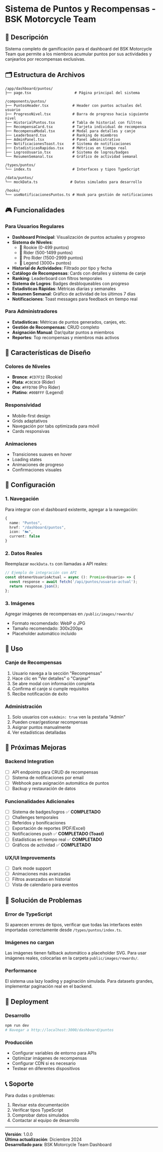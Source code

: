 # Sistema de Puntos y Recompensas - BSK Motorcycle Team

## 📖 Descripción

Sistema completo de gamificación para el dashboard del BSK Motorcycle Team que permite a los miembros acumular puntos por sus actividades y canjearlos por recompensas exclusivas.

## 🗂️ Estructura de Archivos

```
/app/dashboard/puntos/
├── page.tsx                    # Página principal del sistema

/components/puntos/
├── PuntosHeader.tsx           # Header con puntos actuales del usuario
├── ProgresoNivel.tsx          # Barra de progreso hacia siguiente nivel
├── HistorialPuntos.tsx        # Tabla de historial con filtros
├── RecompensaCard.tsx         # Tarjeta individual de recompensa
├── RecompensaModal.tsx        # Modal para detalles y canje
├── Leaderboard.tsx            # Ranking de miembros
├── AdminPanel.tsx             # Panel administrativo
├── NotificacionesToast.tsx    # Sistema de notificaciones
├── EstadisticasRapidas.tsx    # Métricas en tiempo real
├── LogrosUsuario.tsx          # Sistema de logros/badges
└── ResumenSemanal.tsx         # Gráfico de actividad semanal

/types/puntos/
└── index.ts                   # Interfaces y tipos TypeScript

/data/puntos/
└── mockData.ts               # Datos simulados para desarrollo

/hooks/
└── useNotificacionesPuntos.ts # Hook para gestión de notificaciones
```

## 🎮 Funcionalidades

### Para Usuarios Regulares

- **Dashboard Principal**: Visualización de puntos actuales y progreso
- **Sistema de Niveles**: 
  - 🥉 Rookie (0-499 puntos)
  - 🥈 Rider (500-1499 puntos) 
  - 🥇 Pro Rider (1500-2999 puntos)
  - 👑 Legend (3000+ puntos)
- **Historial de Actividades**: Filtrado por tipo y fecha
- **Catálogo de Recompensas**: Cards con detalles y sistema de canje
- **Ranking**: Leaderboard con filtros temporales
- **Sistema de Logros**: Badges desbloqueables con progreso
- **Estadísticas Rápidas**: Métricas diarias y semanales
- **Resumen Semanal**: Gráfico de actividad de los últimos 7 días
- **Notificaciones**: Toast messages para feedback en tiempo real

### Para Administradores

- **Estadísticas**: Métricas de puntos generados, canjes, etc.
- **Gestión de Recompensas**: CRUD completo
- **Asignación Manual**: Dar/quitar puntos a miembros
- **Reportes**: Top recompensas y miembros más activos

## 🎨 Características de Diseño

### Colores de Niveles
- **Bronce**: `#CD7F32` (Rookie)
- **Plata**: `#C0C0C0` (Rider)
- **Oro**: `#FFD700` (Pro Rider)
- **Platino**: `#00BFFF` (Legend)

### Responsividad
- Mobile-first design
- Grids adaptativos
- Navegación por tabs optimizada para móvil
- Cards responsivas

### Animaciones
- Transiciones suaves en hover
- Loading states
- Animaciones de progreso
- Confirmaciones visuales

## 🔧 Configuración

### 1. Navegación
Para integrar con el dashboard existente, agregar a la navegación:

```typescript
{
  name: "Puntos",
  href: "/dashboard/puntos",
  icon: "🏍️",
  current: false
}
```

### 2. Datos Reales
Reemplazar `mockData.ts` con llamadas a API reales:

```typescript
// Ejemplo de integración con API
const obtenerUsuarioActual = async (): Promise<Usuario> => {
  const response = await fetch('/api/puntos/usuario-actual');
  return response.json();
};
```

### 3. Imágenes
Agregar imágenes de recompensas en `/public/images/rewards/`
- Formato recomendado: WebP o JPG
- Tamaño recomendado: 300x200px
- Placeholder automático incluido

## 📱 Uso

### Canje de Recompensas
1. Usuario navega a la sección "Recompensas"
2. Hace clic en "Ver detalles" o "Canjear" 
3. Se abre modal con información completa
4. Confirma el canje si cumple requisitos
5. Recibe notificación de éxito

### Administración
1. Solo usuarios con `esAdmin: true` ven la pestaña "Admin"
2. Pueden crear/gestionar recompensas
3. Asignar puntos manualmente
4. Ver estadísticas detalladas

## 🎯 Próximas Mejoras

### Backend Integration
- [ ] API endpoints para CRUD de recompensas
- [ ] Sistema de notificaciones por email
- [ ] Webhook para asignación automática de puntos
- [ ] Backup y restauración de datos

### Funcionalidades Adicionales
- [ ] Sistema de badges/logros ✅ **COMPLETADO**
- [ ] Challenges temporales
- [ ] Referidos y bonificaciones
- [ ] Exportación de reportes (PDF/Excel)
- [ ] Notificaciones push ✅ **COMPLETADO (Toast)**
- [ ] Estadísticas en tiempo real ✅ **COMPLETADO**
- [ ] Gráficos de actividad ✅ **COMPLETADO**

### UX/UI Improvements
- [ ] Dark mode support
- [ ] Animaciones más avanzadas
- [ ] Filtros avanzados en historial
- [ ] Vista de calendario para eventos

## 🐛 Solución de Problemas

### Error de TypeScript
Si aparecen errores de tipos, verificar que todas las interfaces estén importadas correctamente desde `/types/puntos/index.ts`.

### Imágenes no cargan
Las imágenes tienen fallback automático a placeholder SVG. Para usar imágenes reales, colocarlas en la carpeta `public/images/rewards/`.

### Performance
El sistema usa lazy loading y paginación simulada. Para datasets grandes, implementar paginación real en el backend.

## 🚀 Deployment

### Desarrollo
```bash
npm run dev
# Navegar a http://localhost:3000/dashboard/puntos
```

### Producción
- Configurar variables de entorno para APIs
- Optimizar imágenes de recompensas
- Configurar CDN si es necesario
- Testear en diferentes dispositivos

## 📞 Soporte

Para dudas o problemas:
1. Revisar esta documentación
2. Verificar tipos TypeScript
3. Comprobar datos simulados
4. Contactar al equipo de desarrollo

---

**Versión**: 1.0.0  
**Última actualización**: Diciembre 2024  
**Desarrollado para**: BSK Motorcycle Team Dashboard